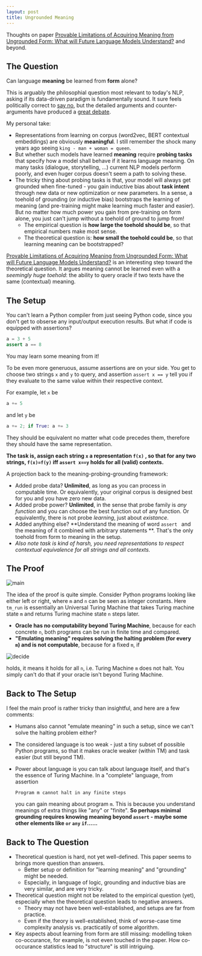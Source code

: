 ```yaml
---
layout: post
title: Ungrounded Meaning
---
```


Thoughts on paper [Provable Limitations of Acquiring Meaning from Ungrounded Form: What will Future Language Models Understand?](https://arxiv.org/abs/2104.10809) and beyond.

## The Question

Can language **meaning** be learned from **form** alone? 

This is arguably the philosophial question most relevant to today's NLP, asking if its data-driven paradigm is fundamentally sound. It sure feels politically correct to [say no](https://www.aclweb.org/anthology/2020.acl-main.463.pdf), but the detailed arguments and counter-arguments have produced a [great debate](https://blog.julianmichael.org/2020/07/23/to-dissect-an-octopus.html). 

My personal take:

- Representations from learning on corpus (word2vec, BERT contextual embeddings) are obviously **meaningful**. I still remember the shock many years ago seeing ``king - man + woman = queen``. 
- But whether such models have learned **meaning** require **probing tasks** that specify how a model shall behave if it learns language meaning. On many tasks (dialogue, storytelling, ...) current NLP models perform poorly, and even huger corpus doesn't seem a path to solving these. 
- The tricky thing about probing tasks is that, your model will always get grounded when fine-tuned - you gain inductive bias about **task intent** through new data or new optimization or new parameters. In a sense, a toehold of grounding (or inductive bias) bootstraps the learning of meaning (and pre-training might make learning much faster and easier). But no matter how much power you gain from pre-training on form alone, you just can't jump without a toehold of ground to jump from! 
  - The empirical question is **how large the toehold should be**, so that empirical numbers make most sense.
  - The theoretical question is: **how small the toehold could be**, so that learning meaning can be bootstrapped?

[Provable Limitations of Acquiring Meaning from Ungrounded Form: What will Future Language Models Understand?](https://arxiv.org/abs/2104.10809) is an interesting step toward the theoretical question. It argues meaning cannot be learned even with a *seemingly huge toehold*: the ability to query oracle if two texts have the same (contextual) meaning.

## The Setup

You can't learn a Python compiler from just seeing Python code, since you don't get to obserse any input/output execution results. But what if code is equipped with assertions? 

```Python
a = 3 + 5
assert a == 8
```

You may learn some meaning from it! 

To be even more generuous, assume assertions are on your side. You get to choose two strings `x` and `y` to query, and assertion `assert x == y` tell you if they evaluate to the same value within their respective context. 

For example, let `x` be

```Python
a += 5
```

and let `y` be

```Python
a += 2; if True: a += 3
```

They should be equivalent no matter what code precedes them, therefore they should have the same representation.

**The task is, assign each string `x` a representation `f(x)` , so that for any two strings, `f(x)=f(y)` iff `assert x==y` holds for all (valid) contexts.**

A projection back to the meaning-probing-grounding framework:

* Added probe data? **Unlimited**, as long as you can process in computable time. Or equivalently, your original corpus is designed best for you and you have zero new data. 
* Added probe power? **Unlimited**, in the sense that probe family is *any function* and you can choose the best function out of any function. Or equivalently, there is not probe *learning*, just about *existance*.
* Added anything else? **Understand the meaning of word `assert ` and the meaning of it combined with arbitrary statements **. That's the only toehold from form to meaning in the setup.
* *Also note task is kind of harsh, you need representations to respect contextual equivalence for all strings and all contexts.* 


## The Proof

![main](/images/main.png)

The idea of the proof is quite simple. Consider Python programs looking like either left or right, where `m` and `n` can be seen as integer constants. Here `tm_run` is essentially an Universal Turing Machine that takes Turing machine state `m` and returns Turing machine state `n` steps later. 

* **Oracle has no computability beyond Turing Machine**, because for each concrete `n`, both programs can be run in finite time and compared.
* **"Emulating meaning" requires solving the halting problem (for every `m`) and is not computable**, because for a fixed `m`, if

![decide](/images/decide.png)

holds, it means it holds for all `n`, i.e. Turing Machine `m` does not halt. You simply can't do that if your oracle isn't beyond Turing Machine.

## Back to The Setup

I feel the main proof is rather tricky than insightful, and here are a few comments:

* Humans also cannot "emulate meaning" in such a setup, since we can't solve the halting problem either? 

* The considered language is too weak - just a tiny subset of possible Python programs, so that it makes oracle weaker (within TM) and task easier (but still beyond TM). 

* Power about language is you can talk about language itself, and that's the essence of Turing Machine. In a "complete" language, from assertion

  ```
  Program m cannot halt in any finite steps
  ```

  you can gain meaning about program `m`. This is because you understand meanings of extra things like "any" or "finite". **So perhaps minimal grounding requires knowing meaning beyond `assert` - maybe some other elements like `or` `any` `if`......**

## Back to The Question

* Theoretical question is hard, not yet well-defined. This paper seems to brings more question than answers. 
  * Better setup or definition for "learning meaning" and "grounding" might be needed.
  * Especially, in language of logic, grounding and inductive bias are very similar, and are very tricky. 
* Theoretical question might not be related to the empirical question (yet), especially when the theoretical question leads to negative answers. 
  * Theory may not have been well-established, and setups are far from practice.
  * Even if the theory is well-established, think of worse-case time complexity analysis vs. practicatily of some algorithm.
* Key aspects about learning from form are still missing: modelling token co-occurance, for example, is not even touched in the paper. How co-occurance statistics lead to "structure" is still intriguing. 

